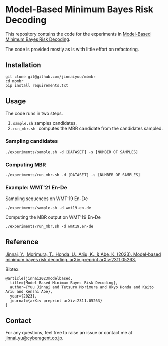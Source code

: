 # Model-Based Minimum Bayes Risk Decoding


This repository contains the code for the experiments in [Model-Based Minimum Bayes Risk Decoding](https://arxiv.org/abs/2311.05263).

The code is provided mostly as is with little effort on refactoring.

## Installation

```
git clone git@github.com/jinnaiyuu/mbmbr
cd mbmbr
pip install requirements.txt
```

## Usage

The code runs in two steps.
1. `sample.sh` samples candidates.
2. `run_mbr.sh ` computes the MBR candidate from the candidates sampled.

### Sampling candidates

```
./experiments/sample.sh -d [DATASET] -s [NUMBER OF SAMPLES] 
```

### Computing MBR

```
./experiments/run_mbr.sh -d [DATASET] -s [NUMBER OF SAMPLES]
```


### Example: WMT'21 En-De

Sampling sequences on WMT'19 En-De

```
./experiments/sample.sh -d wmt19.en-de
```

Computing the MBR output on WMT'19 En-De

```
./experiments/run_mbr.sh -d wmt19.en-de
```



## Reference

[Jinnai, Y., Morimura, T., Honda, U., Ariu, K., & Abe, K. (2023). Model-based minimum bayes risk decoding. arXiv preprint arXiv:2311.05263.](https://arxiv.org/abs/2311.05263)

Bibtex:
```
@article{jinnai2023modelbased,
  title={Model-Based Minimum Bayes Risk Decoding}, 
  author={Yuu Jinnai and Tetsuro Morimura and Ukyo Honda and Kaito Ariu and Kenshi Abe},
  year={2023},
  journal={arXiv preprint arXiv:2311.05263}
}
```

## Contact
For any questions, feel free to raise an issue or contact me at jinnai_yu@cyberagent.co.jp.
